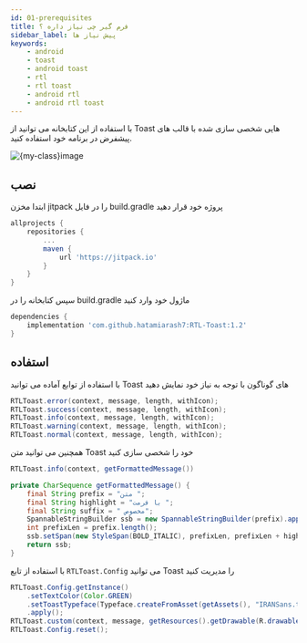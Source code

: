 ```yaml
---
id: 01-prerequisites
title: فرم گیر چی نیاز داره ؟
sidebar_label: پیش نیاز ها
keywords:
    - android
    - toast
    - android toast
    - rtl
    - rtl toast
    - android rtl
    - android rtl toast
---
```


با استفاده از این کتابخانه می توانید از Toast هایی شخصی سازی شده با قالب های پیشفرض در برنامه خود استفاده کنید.

![{my-class}image](/img/doc/1.jpg#project)

## نصب

ابتدا مخزن jitpack را در فایل build.gradle پروژه خود قرار دهید

```groovy
allprojects {
    repositories {
        ...
	    maven {
	        url 'https://jitpack.io'
	    }
    }
}
```

سپس کتابخانه را در build.gradle ماژول خود وارد کنید

```groovy
dependencies {
    implementation 'com.github.hatamiarash7:RTL-Toast:1.2'
}
```

## استفاده

با استفاده از توابع آماده می توانید Toast های گوناگون با توجه به نیاز خود نمایش دهید

```java
RTLToast.error(context, message, length, withIcon);
RTLToast.success(context, message, length, withIcon);
RTLToast.info(context, message, length, withIcon);
RTLToast.warning(context, message, length, withIcon);
RTLToast.normal(context, message, length, withIcon);
```

همچنین می توانید متن Toast خود را شخصی سازی کنید

```java
RTLToast.info(context, getFormattedMessage())

private CharSequence getFormattedMessage() {
    final String prefix = "متن ";
    final String highlight = "با فرمت ";
    final String suffix = " مخصوص";
    SpannableStringBuilder ssb = new SpannableStringBuilder(prefix).append(highlight).append(suffix);
    int prefixLen = prefix.length();
    ssb.setSpan(new StyleSpan(BOLD_ITALIC), prefixLen, prefixLen + highlight.length(), Spannable.SPAN_EXCLUSIVE_EXCLUSIVE);
    return ssb;
}
```

با استفاده از تابع `RTLToast.Config` می توانید Toast را مدیریت کنید

```java
RTLToast.Config.getInstance()
    .setTextColor(Color.GREEN)
    .setToastTypeface(Typeface.createFromAsset(getAssets(), "IRANSans.ttf"))
    .apply();
RTLToast.custom(context, message, getResources().getDrawable(R.drawable.laptop512), Color.BLACK, length, withIcon, shouldTint).show();
RTLToast.Config.reset();
```

